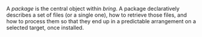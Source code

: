 A *package* is the central object within *bring*. A package declaratively describes a set of files (or a single one), how to retrieve those files, and how to process them so that they end up in a predictable arrangement on a selected target, once installed.
